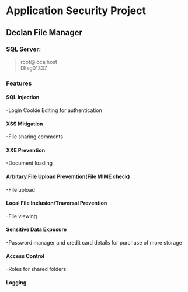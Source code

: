 # __Application Security Project__
## Declan File Manager
### SQL Server:
> root@localhost\
> l3tsg01337

### Features
#### SQL Injection
-Login
Cookie Editing for authentication

#### XSS Mitigation
-File sharing comments

#### XXE Prevention
-Document loading

#### Arbitary File Upload Prevemtion(File MIME check)
-File upload

#### Local File Inclusion/Traversal Prevention
-File viewing

#### Sensitive Data Exposure
-Password manager and credit card details for purchase of more storage

#### Access Control
-Roles for shared folders

#### Logging
